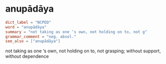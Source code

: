 # anupādāya

``` toml
dict_label = "NCPED"
word = "anupādāya"
summary = "not taking as one ‘s own, not holding on to, not g"
grammar_comment = "neg. absol."
see_also = ["anupādāya"]
```

not taking as one ‘s own, not holding on to, not grasping; without support, without dependence

